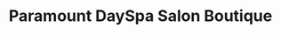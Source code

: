 ---
title: "Paramount DaySpa Salon Boutique"
url: /saskatoon/paramount-dayspa-salon-boutique/
shop: beauty
---